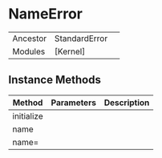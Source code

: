 # NameError
|  |  |  |
| --- | --- | --- |
| Ancestor | StandardError |
| Modules | [Kernel] |


## Instance Methods

| Method | Parameters | Description |
| --- | --- | --- |
| initialize |  |  |
| name |  |  |
| name= |  |  |
